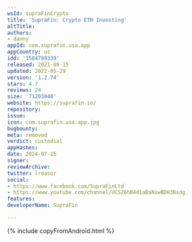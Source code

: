 ```yaml
---
wsId: supraFinCrypto
title: 'SupraFin: Crypto ETH Investing'
altTitle: 
authors:
- danny
appId: com.suprafin.usa.app
appCountry: us
idd: '1584789339'
released: 2021-09-15
updated: 2022-05-29
version: '1.2.74'
stars: 4.7
reviews: 24
size: '71203840'
website: https://suprafin.io/
repository: 
issue: 
icon: com.suprafin.usa.app.jpg
bugbounty: 
meta: removed
verdict: custodial
appHashes: 
date: 2024-07-25
signer: 
reviewArchive: 
twitter: lreasor
social:
- https://www.facebook.com/SupraFinLtd
- https://www.youtube.com/channel/UCSZ6hB4d1aBaNswBDH3Bsdg
features: 
developerName: SupraFin

---
```


{% include copyFromAndroid.html %}